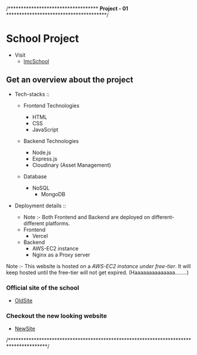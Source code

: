 /***********************************
<strong>Project - 01</strong> ***************************************/


# School Project
  
  - Visit
      - [lmcSchool](https://www.lmceduhub.in/)

## Get an overview about the project

- Tech-stacks :: 
  - Frontend Technologies
      - HTML
      - CSS
      - JavaScript
  
  - Backend Technologies
      - Node.js
      - Express.js
      - Cloudinary (Asset Management)
      
  - Database
    - NoSQL
        - MongoDB

- Deployment details ::
  - Note :- Both Frontend and Backend are deployed on different-different platforms.
  - Frontend
      - Vercel
  - Backend
      - AWS-EC2 instance
      - Nginx as a Proxy server

Note :- This website is hosted on a _AWS-EC2 instance under free-tier_. It will keep hosted until the free-tier will not get expired.  (Haaaaaaaaaaaaaa........)

### Official site of the school 
  - [OldSite](https://lmcpatna.in/)
### Checkout the new looking website
  - [NewSite](https://www.lmceduhub.in/)

/***************************************************************************************/
